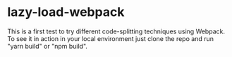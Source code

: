 # lazy-load-webpack

This is a first test to try different code-splitting techniques using Webpack.
To see it in action in your local environment just clone the repo and run "yarn build" or "npm build".
